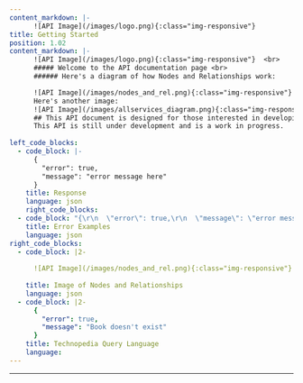 ```yaml
---
content_markdown: |-
      ![API Image](/images/logo.png){:class="img-responsive"}
title: Getting Started
position: 1.02
content_markdown: |-
      ![API Image](/images/logo.png){:class="img-responsive"}  <br>
      ##### Welcome to the API documentation page <br>
      ###### Here's a diagram of how Nodes and Relationships work: 

      ![API Image](/images/nodes_and_rel.png){:class="img-responsive"} <br> 
      Here's another image:
      ![API Image](/images/allservices_diagram.png){:class="img-responsive"} <br> 
      ## This API document is designed for those interested in developing for the platform.
      This API is still under development and is a work in progress.
      
left_code_blocks:
  - code_block: |-
      {
        "error": true,
        "message": "error message here"
      }
    title: Response
    language: json
    right_code_blocks:
  - code_block: "{\r\n  \"error\": true,\r\n  \"message\": \"error message here\"\r\n}\r\n\r\n{\r\n    \"message\": \"Internal Server Error\",\r\n    \"request-id\": \"4f6bfd02-e367-4a61-90c7-832d0226dd8c\"\r\n}"
    title: Error Examples
    language: json
right_code_blocks:
  - code_block: |2-
      
      ![API Image](/images/nodes_and_rel.png){:class="img-responsive"} 
      
    title: Image of Nodes and Relationships
    language: json
  - code_block: |2-
      {
        "error": true,
        "message": "Book doesn't exist"
      }
    title: Technopedia Query Language
    language: 
---
```

---